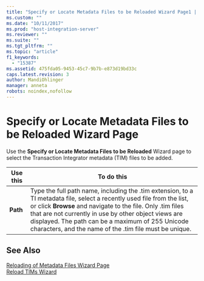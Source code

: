 ```yaml
---
title: "Specify or Locate Metadata Files to be Reloaded Wizard Page1 | Microsoft Docs"
ms.custom: ""
ms.date: "10/11/2017"
ms.prod: "host-integration-server"
ms.reviewer: ""
ms.suite: ""
ms.tgt_pltfrm: ""
ms.topic: "article"
f1_keywords: 
  - "15387"
ms.assetid: 475fda05-9453-45c7-9b7b-e873d19bd33c
caps.latest.revision: 3
author: MandiOhlinger
manager: anneta
robots: noindex,nofollow
---
```

# Specify or Locate Metadata Files to be Reloaded Wizard Page
Use the **Specify or Locate Metadata Files to be Reloaded** Wizard page to select the Transaction Integrator metadata (TIM) files to be added.  
  
|Use this|To do this|  
|--------------|----------------|  
|**Path**|Type the full path name, including the .tim extension, to a TI metadata file, select a recently used file from the list, or click **Browse** and navigate to the file. Only .tim files that are not currently in use by other object views are displayed. The path can be a maximum of 255 Unicode characters, and the name of the .tim file must be unique.|  
  
## See Also  
 [Reloading of Metadata Files Wizard Page](../core/reloading-of-metadata-files-wizard-page.md)   
 [Reload TIMs Wizard](../core/reload-tims-wizard.md)